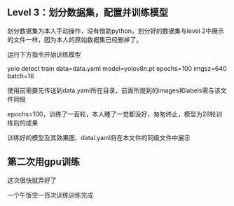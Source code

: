 ## Level 3：划分数据集，配置并训练模型

划分数据集为本人手动操作，没有借助python。划分好的数据集与level 2中展示的文件一样，因为本人的原始数据集已经删掉了。

运行下方指令开始训练模型

yolo detect train data=data.yaml model=yolov8n.pt epochs=100 imgsz=640 batch=16

使用前需要先传送到data.yaml所在目录，前面所提到的images和labels需与该文件同级

epochs=100，训练了一百轮，本人睡了一觉都没好，匆匆终止，模型为28轮训练后的成果

训练好的模型及其效果图、datal.yaml将在本文件的同级文件中展示

## 第二次用gpu训练

这次很快就弄好了

一个午饭空一百次训练训练完成